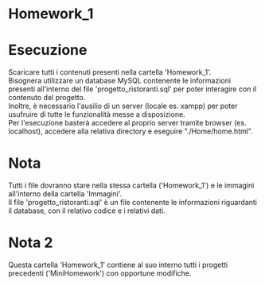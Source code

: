 # Homework_1

# Esecuzione
Scaricare tutti i contenuti presenti nella cartella 'Homework_1'.<br>
Bisognera utilizzare un database MySQL contenente le informazioni presenti all'interno del file 'progetto_ristoranti.sql' per poter interagire con il contenuto del progetto.<br>
Inoltre, è necessario l'ausilio di un server (locale es. xampp) per poter usufruire di tutte le funzionalità messe a disposizione.<br>
Per l'esecuzione basterà accedere al proprio server tramite browser (es. localhost), accedere alla relativa directory e eseguire "./Home/home.html".

# Nota
Tutti i file dovranno stare nella stessa cartella ('Homework_1') e le immagini all'interno della cartella 'Immagini'.</br>
Il file 'progetto_ristoranti.sql' è un file contenente le informazioni riguardanti il database, con il relativo codice e i relativi dati.

# Nota 2
Questa cartella 'Homework_1' contiene al suo interno tutti i progetti precedenti ('MiniHomework') con opportune modifiche.
